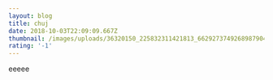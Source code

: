 ```yaml
---
layout: blog
title: chuj
date: 2018-10-03T22:09:09.667Z
thumbnail: /images/uploads/36320150_225832311421813_6629273749268987904_n.jpg
rating: '-1'
---
```

eeeee
